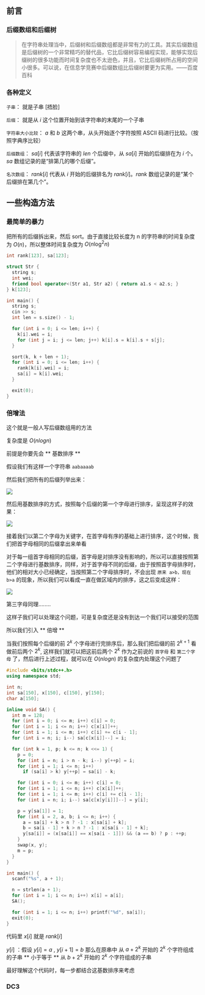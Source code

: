 ## 前言

### 后缀数组和后缀树

> 在字符串处理当中，后缀树和后缀数组都是非常有力的工具。其实后缀数组是后缀树的一个非常精巧的替代品，它比后缀树容易编程实现，能够实现后缀树的很多功能而时间复杂度也不太逊色，并且，它比后缀树所占用的空间小很多。可以说，在信息学竞赛中后缀数组比后缀树要更为实用。——百度百科

### 各种定义

`子串`： 就是子串 [捂脸]

`后缀`： 就是从 $i$ 这个位置开始到该字符串的末尾的一个子串

`字符串大小比较`： $a$ 和 $b$ 这两个串，从头开始逐个字符按照 ASCII 码进行比较。（按照字典序比较）

`后缀数组`： $sa[i]$ 代表该字符串的 $len$ 个后缀中，从 $sa[i]$ 开始的后缀排在为 $i$ 个。$sa$ 数组记录的是“排第几的哪个后缀”。

`名次数组`： $rank[i]$ 代表从 $i$ 开始的后缀排名为 $rank[i]$。$rank$ 数组记录的是“某个后缀排在第几个”。

## 一些构造方法

### 最简单的暴力

把所有的后缀拆出来，然后 sort。由于直接比较长度为 n 的字符串的时间复杂度为 $O(n)$，所以整体时间复杂度为 $O(n \log^2 n)$


```cpp
int rank[123], sa[123];

struct Str {
  string s;
  int wei;
  friend bool operator<(Str a1, Str a2) { return a1.s < a2.s; }
} k[123];

int main() {
  string s;
  cin >> s;
  int len = s.size() - 1;

  for (int i = 0; i <= len; i++) {
    k[i].wei = i;
    for (int j = i; j <= len; j++) k[i].s = k[i].s + s[j];
  }

  sort(k, k + len + 1);
  for (int i = 0; i <= len; i++) {
    rank[k[i].wei] = i;
    sa[i] = k[i].wei;
  }

  exit(0);
}
```

### 倍增法

这个就是一般人写后缀数组用的方法

复杂度是 $O(nlogn)$ 

前提是你要先会 ** 基数排序 **

假设我们有这样一个字符串 `aabaaaab`

然后我们把所有的后缀列举出来：

![](images/sa1.png)

然后用基数排序的方式，按照每个后缀的第一个字母进行排序，呈现这样子的效果：

![](images/sa2.png)

接着我们以第二个字母为关键字，在首字母有序的基础上进行排序，这个时候，我们把首字母相同的后缀拿出来单看

对于每一组首字母相同的后缀，首字母是对排序没有影响的，所以可以直接按照第二个字母进行基数排序，同样，对于首字母不同的后缀，由于按照首字母排序时，他们的相对大小已经确定，当按照第二个字母排序时，不会出现 `原来 a>b，现在 b>a` 的现象，所以我们可以看成一直在做区域内的排序，这之后变成这样：

![](images/sa3.png)

第三字母同理........

这样子我们可以处理这个问题，可是复杂度还是没有到达一个我们可以接受的范围

所以我们引入 ** 倍增 **

当我们按照每个后缀的前 $2^k$ 个字母进行完排序后，那么我们把后缀的前 $2^{k+1}$ 看做前后两个 $2^k$, 这样我们就可以把这前后两个 $2^k$ 作为之前说的 `首字母` 和 `第二个字母` 了，然后进行上述过程，就可以在 $O(nlogn)$ 的复杂度内处理这个问题了

```cpp
#include <bits/stdc++.h>
using namespace std;

int n;
int sa[150], x[150], c[150], y[150];
char a[150];

inline void SA() {
  int m = 128;
  for (int i = 0; i <= m; i++) c[i] = 0;
  for (int i = 1; i <= n; i++) c[x[i]]++;
  for (int i = 1; i <= m; i++) c[i] += c[i - 1];
  for (int i = n; i; i--) sa[c[x[i]]--] = i;

  for (int k = 1, p; k <= n; k <<= 1) {
    p = 0;
    for (int i = n; i > n - k; i--) y[++p] = i;
    for (int i = 1; i <= n; i++)
      if (sa[i] > k) y[++p] = sa[i] - k;

    for (int i = 0; i <= m; i++) c[i] = 0;
    for (int i = 1; i <= n; i++) c[x[i]]++;
    for (int i = 1; i <= m; i++) c[i] += c[i - 1];
    for (int i = n; i; i--) sa[c[x[y[i]]]--] = y[i];

    p = y[sa[1]] = 1;
    for (int i = 2, a, b; i <= n; i++) {
      a = sa[i] + k > n ? -1 : x[sa[i] + k];
      b = sa[i - 1] + k > n ? -1 : x[sa[i - 1] + k];
      y[sa[i]] = (x[sa[i]] == x[sa[i - 1]]) && (a == b) ? p : ++p;
    }
    swap(x, y);
    m = p;
  }
}

int main() {
  scanf("%s", a + 1);

  n = strlen(a + 1);
  for (int i = 1; i <= n; i++) x[i] = a[i];
  SA();

  for (int i = 1; i <= n; i++) printf("%d", sa[i]);
  exit(0);
}
```

代码里 $x[i]$ 就是 $rank[i]$ 

$y[i]$ ：假设 $y[i]=a\ ,\  y[i+1]=b$ 那么在原串中 从 $a+2^k$ 开始的 $2^k$ 个字符组成的子串 ** 小于等于 ** 从 $b+2^k$ 开始的 $2^k$ 个字符组成的子串

最好理解这个代码时，每一步都结合这基数排序来考虑

### DC3
